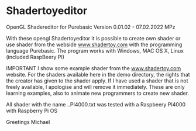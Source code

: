 # Shadertoyeditor
OpenGL Shadereditor for Purebasic
Version 0.01.02 - 07.02.2022 MPz
 
With these opengl Shadertoyeditor it is possible to create own shader or use shader from the webside www.shadertoy.com with the programming language Purebasic. The program works with Windows, MAC OS X, Linux (included RaspBeery PI)

IMPORTANT
I show some example shader from the www.shadertoy.com website. For the shaders available here in the demo directory, the rights that the creator has given to the shader apply. If I have used a shader that is not freely available, I apologise and will remove it immediately. These are only learning examples, also to animate new programmers to create new shader.

All shader with the name ..PI4000.txt was tested with a Raspbeery PI4000 with Raspberry Pi OS

Greetings Michael

